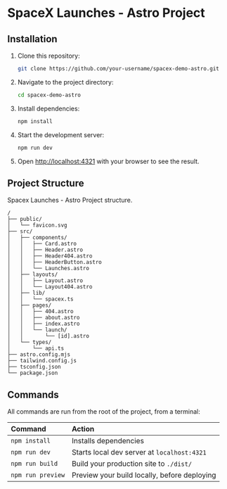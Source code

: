 # SpaceX Launches - Astro Project

## Installation

1. Clone this repository:

   ```bash
   git clone https://github.com/your-username/spacex-demo-astro.git
   ```

2. Navigate to the project directory:

   ```bash
   cd spacex-demo-astro
   ```

3. Install dependencies:

   ```bash
   npm install
   ```

4. Start the development server:

   ```bash
   npm run dev
   ```

5. Open [http://localhost:4321](http://localhost:4321) with your browser to see the result.

## Project Structure

Spacex Launches - Astro Project structure.

```text
/
├── public/
│   └── favicon.svg
├── src/
│   ├── components/
│   │   ├── Card.astro
│   │   ├── Header.astro
│   │   ├── Header404.astro
│   │   ├── HeaderButton.astro
│   │   └── Launches.astro
│   ├── layouts/
│   │   ├── Layout.astro
│   │   └── Layout404.astro
│   ├── lib/
│   │   └── spacex.ts
│   ├── pages/
│   │   ├── 404.astro
│   │   ├── about.astro
│   │   ├── index.astro
│   │   └── launch/
│   │       └── [id].astro
│   └── types/
│       └── api.ts
├── astro.config.mjs
├── tailwind.config.js
├── tsconfig.json
└── package.json

```

## Commands

All commands are run from the root of the project, from a terminal:

| Command                   | Action                                           |
| :------------------------ | :----------------------------------------------- |
| `npm install`             | Installs dependencies                            |
| `npm run dev`             | Starts local dev server at `localhost:4321`      |
| `npm run build`           | Build your production site to `./dist/`          |
| `npm run preview`         | Preview your build locally, before deploying     |
